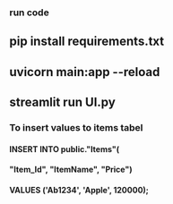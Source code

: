 ### run code 

## pip install requirements.txt

## uvicorn main:app --reload

## streamlit run UI.py


### To insert values to items tabel

#### INSERT INTO public."Items"(
####	"Item_Id", "ItemName", "Price")
####	VALUES ('Ab1234', 'Apple', 120000);
